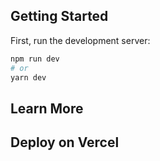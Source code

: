 ## Getting Started

First, run the development server:

```bash
npm run dev
# or
yarn dev
```

## Learn More

## Deploy on Vercel

